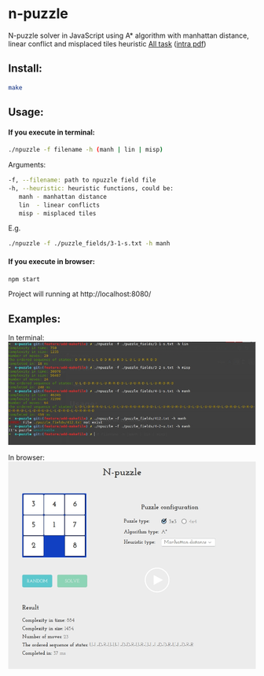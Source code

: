 # n-puzzle
N-puzzle solver in JavaScript using A* algorithm with manhattan distance, linear conflict and misplaced tiles heuristic [All task](/assets/task/npuzzle.pdf) ([intra pdf](https://cdn.intra.42.fr/pdf/pdf/103/npuzzle.pdf))

## Install:
 ```sh
 make
 ```
 
## Usage:
#### If you execute in terminal:
```sh
./npuzzle -f filename -h (manh | lin | misp)
```

Arguments:
```sh
-f, --filename: path to npuzzle field file
-h, --heuristic: heuristic functions, could be:
   manh - manhattan distance
   lin  - linear conflicts
   misp - misplaced tiles
```
   
E.g.
```sh
./npuzzle -f ./puzzle_fields/3-1-s.txt -h manh
```

#### If you execute in browser:
```sh
npm start
```

Project will running at http://localhost:8080/

## Examples:
In terminal:
![Example1](/assets/examples/example-1.jpg)

In browser:
![Example2](/assets/examples/example-2.jpg)
